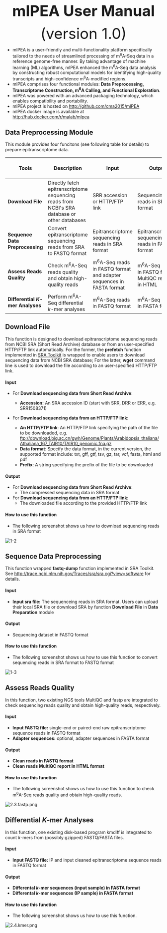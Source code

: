 <div align='center' >
<p><font size='70'><strong>mlPEA User Manual</strong></font></p>
<font size='100'>(version 1.0)</font>
</div>

- mlPEA is a user-friendly and multi-functionality platform specifically tailored to the needs of streamlined processing of m<sup>6</sup>A-Seq data in a reference genome-free manner. By taking advantage of machine learning (ML) algorithms, mlPEA enhanced the m<sup>6</sup>A-Seq data analysis by constructing robust computational models for identifying high-quality transcripts and high-confidence m<sup>6</sup>A-modified regions.
- mlPEA comprises four functional modules: **Data Preprocessing, Transcriptome Construction, m<sup>6</sup>A Calling, and Functional Exploration**.
- mlPEA was powered with an advanced packaging technology, which enables compatibility and portability.
- mlPEA project is hosted on http://github.com/cma2015/mlPEA
- mlPEA docker image is available at http://hub.docker.com/r/malab/mlpea

## Data Preprocessing Module

This module provides four funcitons (see following table for details) to prepare epitranscriptome data.

| **Tools**                         | **Description**                                              | **Input**                                                    | **Output**                                                   | **Time (test data)**         | **Reference**                                                |
| --------------------------------- | ------------------------------------------------------------ | ------------------------------------------------------------ | ------------------------------------------------------------ | ---------------------------- | ------------------------------------------------------------ |
| **Download File**                 | Directly fetch epitranscriptome sequencing reads from NCBI's SRA database or other databases | SRR accession or HTTP/FTP link                               | Sequencing reads in SRA format                               | Depends on the network speed | <a href="https://github.com/ncbi/sra-tools" target="_blank">SRA Toolkit</a> |
| **Sequence Data Preprocessing**   | Convert epitranscriptome sequencing reads from SRA to FASTQ format | Epitranscriptome sequencing reads in SRA format              | Epitranscriptome sequencing reads in FASTQ format            | ~2 mins                      | <a href="https://github.com/ncbi/sra-tools" target="_blank">SRA Toolkit</a> |
| **Assess Reads Quality**          | Check m<sup>6</sup>A-Seq reads quality and obtain high-quality reads | m<sup>6</sup>A-Seq reads in FASTQ format and adapter sequences in FASTA format | m<sup>6</sup>A-Seq reads in FASTQ format; MultiQC report in HTML | ~2 mins                      | <a href="https://github.com/OpenGene/fastp" target="_blank">fastp</a>;<a href="http://multiqc.info" target="_blank">MultiQC</a> |
| **Differential *K*-mer Analyses** | Perform m<sup>6</sup>A-Seq differential *k*-mer analyses     | m<sup>6</sup>A-Seq reads in FASTQ format                     | m<sup>6</sup>A-Seq reads in FASTA format                     | Depends on the file size     | <a href="https://github.com/tlemane/kmdiff" target="_blank">kmdiff</a> |

## Download File

This function is designed to download epitranscriptome sequencing reads from NCBI SRA (Short Read Archive) database or from an user-specified HTTP/FTP link automatically. For the former, the **prefetch** function implemented in <a href="https://github.com/ncbi/sra-tools" target="_blank">SRA Toolkit</a> is wrapped to enable users to download sequencing data from NCBI SRA database; For the latter, **wget** command line is used to download the file according to an user-specified HTTP/FTP link.

#### Input

- For **Download sequencing data from Short Read Archive**:

	- **Accession:** An SRA accession ID (start with SRR, DRR or ERR, e.g. SRR1508371)

- For **Download sequencing data from an HTTP/FTP link**:
	- **An HTTP/FTP link**: An HTTP/FTP link specifying the path of the file to be downloaded, e.g. ftp://download.big.ac.cn/gwh/Genome/Plants/Arabidopsis_thaliana/Athaliana_167_TAIR10/TAIR10_genomic.fna.gz
  - **Data format**: Specify the data format, in the current version, the supported format include: txt, gff, gtf, tsv, gz, tar, vcf, fasta, html and pdf
  - **Prefix**: A string specifying the prefix of the file to be downloaded
  

#### Output
- For **Download sequencing data from Short Read Archive**:
	- The compressed sequencing data in SRA format
- For **Download sequencing data from an HTTP/FTP link**:
	- The downloaded file according to the provided HTTP/FTP link

#### How to use this function

- The following screenshot shows us how to download sequencing reads in SRA format

![1-2](../img/2.1.download.png)

## Sequence Data Preprocessing

This function wrapped **fastq-dump** function implemented in SRA Toolkit. See http://trace.ncbi.nlm.nih.gov/Traces/sra/sra.cgi?view=software for details.

#### Input

- **Input sra file:** The sequenceing reads in SRA format. Users can upload their local SRA file or download SRA by function **Download File** in **Data Preparation** module

#### Output

- Sequencing dataset in FASTQ format

#### How to use this function

- The following screenshot shows us how to use this function to convert sequencing reads in SRA format to FASTQ format


![1-3](../img/2.2.preprocessing.png)

## **Assess Reads Quality**

In this function, two existing NGS tools MultiQC and fastp are integrated to check sequencing reads quality and obtain high-quality reads, respectively.

#### Input

- **Input FASTQ file:** single-end or paired-end raw epitranscriptome sequence reads in FASTQ format
- **Adapter sequences:** optional, adapter sequences in FASTA format

#### Output

- **Clean reads in FASTQ format**
- **Clean reads MultiQC report in HTML format**

#### How to use this function

- The following screenshot shows us how to use this function to check m<sup>6</sup>A-Seq reads quality and obtain high-quality reads.

![2.3.fastp.png](../img/2.3.fastp.png)

## **Differential *K*-mer Analyses**

In this function, one existing disk-based program kmdiff is integrated to count *k*-mers from (possibly gzipped) FASTQ/FASTA files.

#### Input

- **Input FASTQ file:** IP and input cleaned epitranscriptome sequence reads in FASTQ format

#### Output

- **Differental *k*-mer sequences (input sample) in FASTA format**
- **Differental *k*-mer sequences (IP sample) in FASTA format**

#### How to use this function

- The following screenshot shows us how to use this function.

![2.4.kmer.png](../img/2.4.kmer.png)

